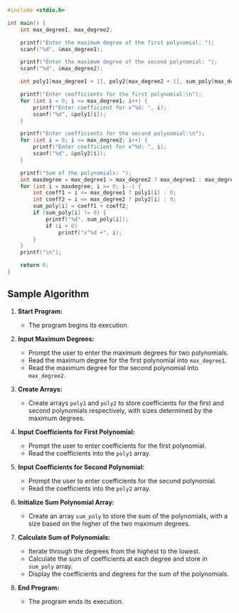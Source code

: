 ```c
#include <stdio.h>

int main() {
    int max_degree1, max_degree2;

    printf("Enter the maximum degree of the first polynomial: ");
    scanf("%d", &max_degree1);

    printf("Enter the maximum degree of the second polynomial: ");
    scanf("%d", &max_degree2);

    int poly1[max_degree1 + 1], poly2[max_degree2 + 1], sum_poly[max_degree1 > max_degree2 ? max_degree1 + 1 : max_degree2 + 1];

    printf("Enter coefficients for the first polynomial:\n");
    for (int i = 0; i <= max_degree1; i++) {
        printf("Enter coefficient for x^%d: ", i);
        scanf("%d", &poly1[i]);
    }

    printf("Enter coefficients for the second polynomial:\n");
    for (int i = 0; i <= max_degree2; i++) {
        printf("Enter coefficient for x^%d: ", i);
        scanf("%d", &poly2[i]);
    }

    printf("Sum of the polynomials: ");
    int maxdegree = max_degree1 > max_degree2 ? max_degree1 : max_degree2;
    for (int i = maxdegree; i >= 0; i--) {
        int coeff1 = i <= max_degree1 ? poly1[i] : 0;
        int coeff2 = i <= max_degree2 ? poly2[i] : 0;
        sum_poly[i] = coeff1 + coeff2;
        if (sum_poly[i] != 0) {
            printf("%d", sum_poly[i]);
            if (i > 0)
                printf("x^%d +", i);
        }
    }
    printf("\n");

    return 0;
}
```

## Sample Algorithm

1. **Start Program:**
   - The program begins its execution.

2. **Input Maximum Degrees:**
   - Prompt the user to enter the maximum degrees for two polynomials.
   - Read the maximum degree for the first polynomial into `max_degree1`.
   - Read the maximum degree for the second polynomial into `max_degree2`.

3. **Create Arrays:**
   - Create arrays `poly1` and `poly2` to store coefficients for the first and second polynomials respectively, with sizes determined by the maximum degrees.

4. **Input Coefficients for First Polynomial:**
   - Prompt the user to enter coefficients for the first polynomial.
   - Read the coefficients into the `poly1` array.

5. **Input Coefficients for Second Polynomial:**
   - Prompt the user to enter coefficients for the second polynomial.
   - Read the coefficients into the `poly2` array.

6. **Initialize Sum Polynomial Array:**
   - Create an array `sum_poly` to store the sum of the polynomials, with a size based on the higher of the two maximum degrees.

7. **Calculate Sum of Polynomials:**
   - Iterate through the degrees from the highest to the lowest.
   - Calculate the sum of coefficients at each degree and store in `sum_poly` array.
   - Display the coefficients and degrees for the sum of the polynomials.

8. **End Program:**
   - The program ends its execution.